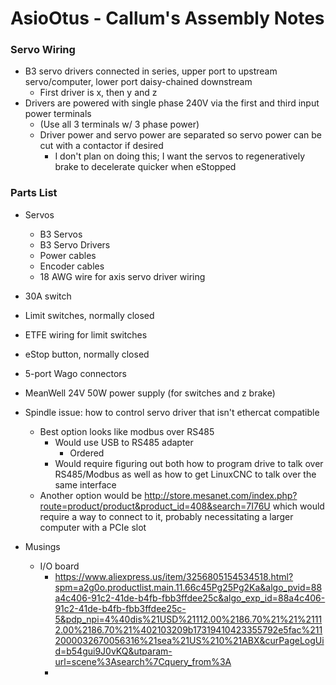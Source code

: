 # AsioOtus - Callum's Assembly Notes

<h3>Servo Wiring</h3>

- B3 servo drivers connected in series, upper port to upstream servo/computer, lower port daisy-chained downstream
	- First driver is x, then y and z
- Drivers are powered with single phase 240V via the first and third input power terminals 
	- (Use all 3 terminals w/ 3 phase power)
	- Driver power and servo power are separated so servo power can be cut with a contactor if desired
		- I don't plan on doing this; I want the servos to regeneratively brake to decelerate quicker when eStopped


<h3>Parts List</h3>

- Servos
	- B3 Servos
	- B3 Servo Drivers
	- Power cables
	- Encoder cables
	- 18 AWG wire for axis servo driver wiring
- 30A switch
- Limit switches, normally closed
- ETFE wiring for limit switches
- eStop button, normally closed
- 5-port Wago connectors
- MeanWell 24V 50W power supply (for switches and z brake)

- Spindle issue: how to control servo driver that isn't ethercat compatible
	- Best option looks like modbus over RS485
		- Would use USB to RS485 adapter
			- Ordered
		- Would require figuring out both how to program drive to talk over RS485/Modbus as well as how to get LinuxCNC to talk over the same interface
	- Another option would be http://store.mesanet.com/index.php?route=product/product&product_id=408&search=7I76U which would require a way to connect to it, probably necessitating a larger computer with a PCIe slot


- Musings
	- I/O board
		- https://www.aliexpress.us/item/3256805154534518.html?spm=a2g0o.productlist.main.11.66c45Pg25Pg2Ka&algo_pvid=88a4c406-91c2-41de-b4fb-fbb3ffdee25c&algo_exp_id=88a4c406-91c2-41de-b4fb-fbb3ffdee25c-5&pdp_npi=4%40dis%21USD%21112.00%2186.70%21%21%21112.00%2186.70%21%402103209b17319410423355792e5fac%2112000032670056316%21sea%21US%210%21ABX&curPageLogUid=b54gui9J0vKQ&utparam-url=scene%3Asearch%7Cquery_from%3A
		- 